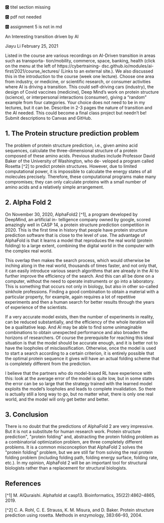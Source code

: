 :o2: titel section missing

:o2: pdf not needed

:o2: assignment 5 is not in md

An Interesting transition driven by AI

Jiayu Li February 25, 2021

Listed in the course are various recordings on AI-Driven transition in
areas such as transporta- tion/mobility, commerce, space, banking,
health (click on the menu at the left of https://cybertraining-
dsc.github.io/modules/ai-first/2021/course_lectures/ (Links to an
external site.).  We also discussed this in the introduction to the
course (week one lecture).  Choose one area from industry, or
medicine, or scientific research, or consumer activities where AI is
driving a transition. This could self-driving cars (industry), the
design of Covid vaccines (medicine), Deep Mind’s work on protein
structure (science), or interpersonal interactions (consumer), giving
a “random” example from four categories. Your choice does not need to
be in my lectures, but it can be. Describe in 2-3 pages the nature of
transition and the AI needed. This could become a final class project
but needn’t be!  Submit descriptions to Canvas and GitHub.

## 1. The Protein structure prediction problem

The problem of protein structure prediction, i.e., given amino acid
sequences, calculate the three-dimensional structure of a protein
composed of these amino acids.  Previous studies include Professor
David Baker of the University of Washington, who de- veloped a program
called Rosetta [^2] to predict protein structures. However, due to
limited computational power, it is impossible to calculate the energy
states of all molecules precisely. Therefore, these computational
programs make many compromises; they can only calculate proteins with
a small number of amino acids and a relatively simple arrangement.

## 2. Alpha Fold 2

On November 30, 2020, AlphaFold2 [^1], a program developed by DeepMind,
an artificial in- telligence company owned by google, scored amazingly
well in CASP 14, a protein structure prediction competition
in 2020. This is the first time in history that people have protein
structure prediction software that is close to the level of use.  The
advantage of AlphaFold is that it learns a model that reproduces the
real world (protein folding) to a large extent, combining the digital
world in the computer with the complex real world.

This overlap then makes the search process, which would otherwise be
inching along in the real world, thousands of times faster, and not
only that, it can easily introduce various search algorithms that are
already in the AI to further improve the efficiency of the search. And
this can all be done on a computer, without the need to operate
instruments or go into a laboratory. This is something that occurs not
only in biology, but also in other so-called sinkhole
professions. Finding a good combination to obtain a material with a
particular property, for example, again requires a lot of repetitive
experiments and then a human search for better results through the
years of experience of the scientists.

If a very accurate model exists, then the number of experiments in
reality, can be reduced substantially, and the efficiency of the whole
iteration will be a qualitative leap. And AI may be able to find some
unimaginable combinations to obtain unexpected performance and also
broaden the horizons of researchers. Of course the prerequisite for
reaching this ideal situation is that the model should be accurate
enough, and it is better not to have the loopholes of
misclassification. Otherwise, once the model is used to start a search
according to a certain criterion, it is entirely possible that the
optimal protein sequence it gives will have an actual folding scheme
that is completely different from the prediction.

I believe that the partners who do model-based RL have experience with
this: look at the average error of the model is quite low, but in some
states the error can be so large that the strategy trained with the
learned model exploits the model’s loopholes and leads to complete
invalidation.  So there is actually still a long way to go, but no
matter what, there is only one real world, and the model will only get
better and better.

## 3. Conclusion

There is no doubt that the predictions of AlphaFold 2 are very
impressive. But it is not a substitute for human research
work. Protein structure prediction", "protein folding" and,
abstracting the protein folding problem as a combinatorial
optimization problem, are three completely different problems. It is a
common misconception that AlphaFold 2 solves the "protein folding"
problem, but we are still far from solving the real protein folding
problem (including folding path, folding energy surface, folding rate,
etc.). In my opinion, AlphaFold 2 will be an important tool for
structural biologists rather than a replacement for structural
biologists.

## References

[^1] M. AlQuraishi. Alphafold at casp13. Bioinformatics,
    35(22):4862–4865, 2019.

[^2] C. A. Rohl, C. E. Strauss, K. M. Misura, and D. Baker. Protein
    structure prediction using rosetta. Methods in enzymology, 383:66–93, 2004.

